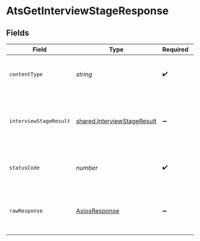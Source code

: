 # AtsGetInterviewStageResponse


## Fields

| Field                                                                      | Type                                                                       | Required                                                                   | Description                                                                |
| -------------------------------------------------------------------------- | -------------------------------------------------------------------------- | -------------------------------------------------------------------------- | -------------------------------------------------------------------------- |
| `contentType`                                                              | *string*                                                                   | :heavy_check_mark:                                                         | HTTP response content type for this operation                              |
| `interviewStageResult`                                                     | [shared.InterviewStageResult](../../models/shared/interviewstageresult.md) | :heavy_minus_sign:                                                         | The interview-stage with the given identifier was retrieved.               |
| `statusCode`                                                               | *number*                                                                   | :heavy_check_mark:                                                         | HTTP response status code for this operation                               |
| `rawResponse`                                                              | [AxiosResponse](https://axios-http.com/docs/res_schema)                    | :heavy_minus_sign:                                                         | Raw HTTP response; suitable for custom response parsing                    |